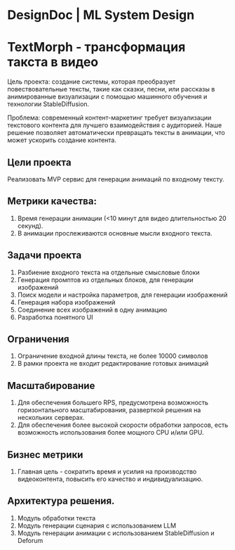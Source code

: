 # DesignDoc | ML System Design

# TextMorph - трансформация такста в видео 

Цель проекта: создание системы, которая преобразует повествовательные тексты, такие как сказки, песни, или рассказы в анимированные визуализации с помощью машинного обучения и технологии StableDiffusion.

Проблема: современный контент-маркетинг требует визуализации текстового контента для лучшего взаимодействия с аудиторией. Наше решение позволяет автоматически превращать тексты в анимации, что может ускорить создание контента.

## Цели проекта
Реализовать MVP сервис для генерации анимаций по входному тексту.

## Метрики качества:
1. Время генерации анимации (<10 минут для видео длительностью 20 секунд).
1. В анимации прослеживаются основные мысли входного текста.

## Задачи проекта
1. Разбиение входного текста на отдельные смысловые блоки
1. Генерация промптов из отдельных блоков, для генерации изображений
1. Поиск модели и настройка параметров, для генерации изображений
1. Генерация набора изображений
1. Соединение всех изображений в одну анимацию
1. Разработка понятного UI


## Ограничения
1. Ограничение входной длины текста, не более 10000 символов
1. В рамки проекта не входит редактирование готовых анимаций


## Масштабирование
1. Для обеспечения большего RPS, предусмотрена возможность горизонтального масштабирования, разверткой решения на нескольких серверах.
1. Для обеспечения более высокой скорости обработки запросов, есть возможность использования более мощного CPU и/или GPU.


## Бизнес метрики
1. Главная цель - сократить время и усилия на производство видеоконтента, повысить его качество и индивидуализацию.




## Архитектура решения.
1. Модуль обработки текста
1. Модуль генерации сценария с использованием LLM
1. Модуль генерации анимации с использованием StableDiffusion и Deforum
